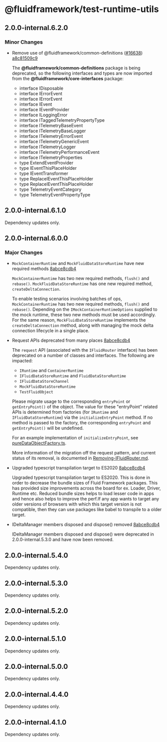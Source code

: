 # @fluidframework/test-runtime-utils

## 2.0.0-internal.6.2.0

### Minor Changes

-   Remove use of @fluidframework/common-definitions ([#16638](https://github.com/microsoft/FluidFramework/issues/16638)) [a8c81509c9](https://github.com/microsoft/FluidFramework/commits/a8c81509c9bf09cfb2092ebcf7265205f9eb6dbf)

    The **@fluidframework/common-definitions** package is being deprecated, so the following interfaces and types are now
    imported from the **@fluidframework/core-interfaces** package:

    -   interface IDisposable
    -   interface IErrorEvent
    -   interface IErrorEvent
    -   interface IEvent
    -   interface IEventProvider
    -   interface ILoggingError
    -   interface ITaggedTelemetryPropertyType
    -   interface ITelemetryBaseEvent
    -   interface ITelemetryBaseLogger
    -   interface ITelemetryErrorEvent
    -   interface ITelemetryGenericEvent
    -   interface ITelemetryLogger
    -   interface ITelemetryPerformanceEvent
    -   interface ITelemetryProperties
    -   type ExtendEventProvider
    -   type IEventThisPlaceHolder
    -   type IEventTransformer
    -   type ReplaceIEventThisPlaceHolder
    -   type ReplaceIEventThisPlaceHolder
    -   type TelemetryEventCategory
    -   type TelemetryEventPropertyType

## 2.0.0-internal.6.1.0

Dependency updates only.

## 2.0.0-internal.6.0.0

### Major Changes

-   `MockContainerRuntime` and `MockFluidDataStoreRuntime` have new required methods [8abce8cdb4](https://github.com/microsoft/FluidFramework/commits/8abce8cdb4e2832fb6405fb44e393bef03d5648a)

    `MockContainerRuntime` has two new required methods, `flush()` and `rebase()`. `MockFluidDataStoreRuntime` has one new required method, `createDeltaConnection`.

    To enable testing scenarios involving batches of ops, `MockContainerRuntime` has two new required methods, `flush()` and `rebase()`. Depending on the `IMockContainerRuntimeOptions` supplied to the mock runtime, these two new methods must be used accordingly. For the same reason, `MockFluidDataStoreRuntime` implements the `createDeltaConnection` method, along with managing the mock delta connection lifecycle in a single place.

-   Request APIs deprecated from many places [8abce8cdb4](https://github.com/microsoft/FluidFramework/commits/8abce8cdb4e2832fb6405fb44e393bef03d5648a)

    The `request` API (associated with the `IFluidRouter` interface) has been deprecated on a number of classes and interfaces. The following are impacted:

    -   `IRuntime` and `ContainerRuntime`
    -   `IFluidDataStoreRuntime` and `FluidDataStoreRuntime`
    -   `IFluidDataStoreChannel`
    -   `MockFluidDataStoreRuntime`
    -   `TestFluidObject`

    Please migrate usage to the corresponding `entryPoint` or `getEntryPoint()` of the object. The value for these "entryPoint" related APIs is determined from factories (for `IRuntime` and `IFluidDataStoreRuntime`) via the `initializeEntryPoint` method. If no method is passed to the factory, the corresponding `entryPoint` and `getEntryPoint()` will be undefined.

    For an example implementation of `initializeEntryPoint`, see [pureDataObjectFactory.ts](https://github.com/microsoft/FluidFramework/blob/next/packages/framework/aqueduct/src/data-object-factories/pureDataObjectFactory.ts#L84).

    More information of the migration off the request pattern, and current status of its removal, is documented in [Removing-IFluidRouter.md](https://github.com/microsoft/FluidFramework/blob/main/packages/common/core-interfaces/Removing-IFluidRouter.md).

-   Upgraded typescript transpilation target to ES2020 [8abce8cdb4](https://github.com/microsoft/FluidFramework/commits/8abce8cdb4e2832fb6405fb44e393bef03d5648a)

    Upgraded typescript transpilation target to ES2020. This is done in order to decrease the bundle sizes of Fluid Framework packages. This has provided size improvements across the board for ex. Loader, Driver, Runtime etc. Reduced bundle sizes helps to load lesser code in apps and hence also helps to improve the perf.If any app wants to target any older versions of browsers with which this target version is not compatible, then they can use packages like babel to transpile to a older target.

-   IDeltaManager members disposed and dispose() removed [8abce8cdb4](https://github.com/microsoft/FluidFramework/commits/8abce8cdb4e2832fb6405fb44e393bef03d5648a)

    IDeltaManager members disposed and dispose() were deprecated in 2.0.0-internal.5.3.0 and have now been removed.

## 2.0.0-internal.5.4.0

Dependency updates only.

## 2.0.0-internal.5.3.0

Dependency updates only.

## 2.0.0-internal.5.2.0

Dependency updates only.

## 2.0.0-internal.5.1.0

Dependency updates only.

## 2.0.0-internal.5.0.0

Dependency updates only.

## 2.0.0-internal.4.4.0

Dependency updates only.

## 2.0.0-internal.4.1.0

Dependency updates only.
